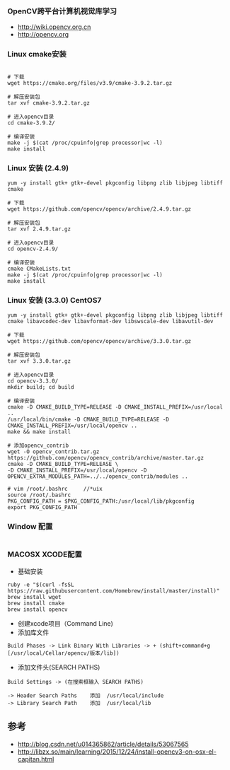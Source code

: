 ### OpenCV跨平台计算机视觉库学习

- http://wiki.opencv.org.cn
- http://opencv.org




### Linux cmake安装

```

# 下载
wget https://cmake.org/files/v3.9/cmake-3.9.2.tar.gz

# 解压安装包
tar xvf cmake-3.9.2.tar.gz

# 进入opencv目录
cd cmake-3.9.2/

# 编译安装
make -j $(cat /proc/cpuinfo|grep processor|wc -l)
make install
```

### Linux 安装 (2.4.9)

```
yum -y install gtk+ gtk+-devel pkgconfig libpng zlib libjpeg libtiff cmake

# 下载
wget https://github.com/opencv/opencv/archive/2.4.9.tar.gz

# 解压安装包
tar xvf 2.4.9.tar.gz

# 进入opencv目录
cd opencv-2.4.9/

# 编译安装
cmake CMakeLists.txt
make -j $(cat /proc/cpuinfo|grep processor|wc -l)
make install
```

### Linux 安装 (3.3.0) CentOS7

```
yum -y install gtk+ gtk+-devel pkgconfig libpng zlib libjpeg libtiff cmake libavcodec-dev libavformat-dev libswscale-dev libavutil-dev

# 下载
wget https://github.com/opencv/opencv/archive/3.3.0.tar.gz

# 解压安装包
tar xvf 3.3.0.tar.gz

# 进入opencv目录
cd opencv-3.3.0/
mkdir build; cd build

# 编译安装
cmake -D CMAKE_BUILD_TYPE=RELEASE -D CMAKE_INSTALL_PREFIX=/usr/local ..
/usr/local/bin/cmake -D CMAKE_BUILD_TYPE=RELEASE -D CMAKE_INSTALL_PREFIX=/usr/local/opencv ..
make && make install

# 添加opencv_contrib
wget -O opencv_contrib.tar.gz https://github.com/opencv/opencv_contrib/archive/master.tar.gz
cmake -D CMAKE_BUILD_TYPE=RELEASE \
-D CMAKE_INSTALL_PREFIX=/usr/local/opencv -D OPENCV_EXTRA_MODULES_PATH=../../opencv_contrib/modules ..

# vim /root/.bashrc 	//*uix
source /root/.bashrc
PKG_CONFIG_PATH = $PKG_CONFIG_PATH:/usr/local/lib/pkgconfig
export PKG_CONFIG_PATH
```

### Window 配置
```
```

### MACOSX XCODE配置

- 基础安装
```
ruby -e "$(curl -fsSL https://raw.githubusercontent.com/Homebrew/install/master/install)"
brew install wget
brew install cmake
brew install opencv
```

- 创建xcode项目（Command Line)
- 添加库文件
```
Build Phases -> Link Binary With Libraries -> + (shift+command+g [/usr/local/Cellar/opencv/版本/lib])
```

- 添加文件头(SEARCH PATHS)
```
Build Settings -> (在搜索框输入 SEARCH PATHS)

-> Header Search Paths    添加  /usr/local/include
-> Library Search Path    添加  /usr/local/lib
```

## 参考
- http://blog.csdn.net/u014365862/article/details/53067565
- http://libzx.so/main/learning/2015/12/24/install-opencv3-on-osx-el-capitan.html
